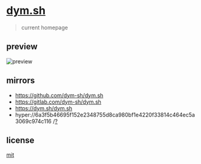 # [dym.sh](https://dym.sh)

> current homepage


## preview
![preview](./preview.png)


## mirrors
- https://github.com/dym-sh/dym.sh
- https://gitlab.com/dym-sh/dym.sh
- https://dym.sh/dym.sh
- hyper://6a3f5b46695f152e2348755d8ca980bf1e4220f33814c464ec5a3069c974c116 /[?](https://beakerbrowser.com)


## license
[mit](./license)
